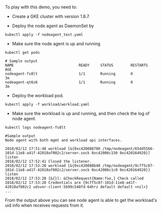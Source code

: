 To play with this demo, you need to:

- Create a GKE cluster with version 1.8.7.

- Deploy the node agent as DaemonSet by

```shell
kubectl apply -f nodeagent_test.yaml
```

- Make sure the node agent is up and running
```shell
kubectl get pods
```

```shell
# Sample output
NAME                              READY     STATUS        RESTARTS   AGE
nodeagent-fs8lt                   1/1       Running       0          3m
nodeagent-qt6z6                   1/1       Running       0          3m
```

- Deploy the workload pod.
```shell
kubectl apply -f workload/workload.yaml
```

- Make sure the workload is up and running, and then check the log of node agent.
```shell
kubectl logs nodeagent-fs8lt
```

```shell
#Sample output
Node agent with both mgmt and workload api interfaces.

2018/02/12 17:51:48 workload [&{0xc420088780 /tmp/nodeagent/65dd5566-101d-11e8-a41f-42010af002c2/server.sock 0xc42006c150 0xc420164920}] listen
2018/02/12 17:52:41 Closed the listener.
2018/02/12 17:53:20 workload [&{0xc420088b40 /tmp/nodeagent/9c7f5c07-101d-11e8-a41f-42010af002c2/server.sock 0xc42006c1c0 0xc420164920}] listen
2018/02/12 17:53:20 [&{}]: &CheckRequest{Name:foo,} Check called
2018/02/12 17:53:20 Credentials are {9c7f5c07-101d-11e8-a41f-42010af002c2 udsver-client-5b99c548fd-64hrz default default <nil>}
...
```

From the output above you can see node agent is able to get the workload's uid info when receives requests from it.
